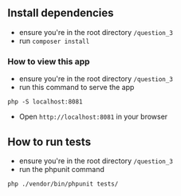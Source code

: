 ## Install dependencies
- ensure you're in the root directory `/question_3`
- run `composer install`

### How to view this app
 - ensure you're in the root directory `/question_3`
 - run this command to serve the app
 
 ```
php -S localhost:8081
```

- Open `http://localhost:8081` in your browser

## How to run tests
- ensure you're in the root directory `/question_3`
- run the phpunit command

```
php ./vendor/bin/phpunit tests/
```